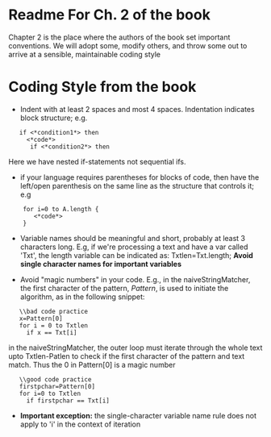 # Readme For Ch. 2 of the book

Chapter 2 is the place where the authors of the book
set important conventions. We will adopt some, modify
others, and throw some out to arrive at a sensible,
maintainable coding style

# Coding Style from the book

* Indent with at least 2 spaces and most 4 spaces.
  Indentation indicates block structure; e.g.

```
   if <*condition1*> then
     <*code*>
      if <*condition2*> then
```
  Here we have nested if-statements not sequential ifs.

  * if your language requires parentheses for blocks of
    code, then have the left/open parenthesis on the
    same line as the structure that controls it; e.g
``` 
    for i=0 to A.length {
       <*code*>
    }
```
* Variable names should be meaningful and short, probably at least 3
  characters long. E.g, if we're processing a text and have a var
  called 'Txt', the length variable can be indicated as: Txtlen=Txt.length;
  **Avoid single character names for important variables**

* Avoid "magic numbers" in your code. E.g., in the naiveStringMatcher,
  the first character of the pattern, *Pattern*, is used to initiate
  the algorithm, as in the following snippet:

```
   \\bad code practice
   x=Pattern[0]
   for i = 0 to Txtlen
     if x == Txt[i]
```
   in the naiveStringMatcher, the outer loop must iterate through
   the whole text upto Txtlen-Patlen to check if the first character
   of the pattern and text match. Thus the 0 in Pattern[0] is a magic
   number
```
   \\good code practice
   firstpchar=Pattern[0]
   for i=0 to Txtlen
     if firstpchar == Txt[i]
```
   * **Important exception:** the single-character variable name rule
     does not apply to 'i' in the context of iteration
